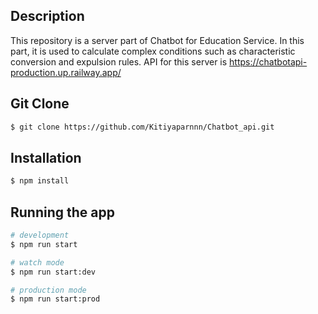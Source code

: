 ## Description

This repository is a server part of Chatbot for Education Service. In this part, it is used to calculate complex conditions such as characteristic conversion and expulsion rules.
API for this server is https://chatbotapi-production.up.railway.app/

## Git Clone

```bash
$ git clone https://github.com/Kitiyaparnnn/Chatbot_api.git
```

## Installation

```bash
$ npm install
```

## Running the app

```bash
# development
$ npm run start

# watch mode
$ npm run start:dev

# production mode
$ npm run start:prod
```

